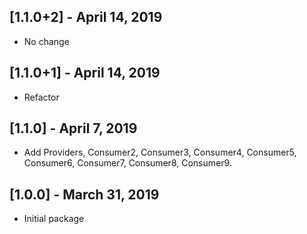 ## [1.1.0+2] - April 14, 2019

- No change

## [1.1.0+1] - April 14, 2019

- Refactor

## [1.1.0] - April 7, 2019

- Add Providers, Consumer2, Consumer3, Consumer4, Consumer5, Consumer6, Consumer7, Consumer8, Consumer9.

## [1.0.0] - March 31, 2019

- Initial package